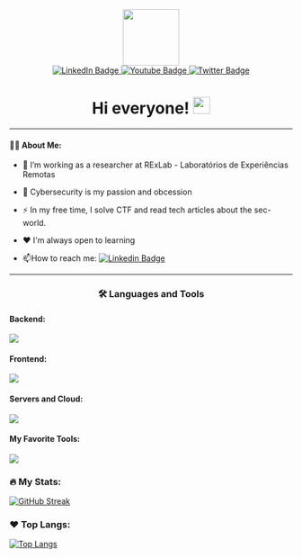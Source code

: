 
<div id="header" align="center">
  <img src="https://media.giphy.com/media/v1.Y2lkPTc5MGI3NjExZ2lxYXY2eHF1OHpvNmZrcXQ3N2E4eDR6OHV0andwNzFuYzB2MGJ6YSZlcD12MV9pbnRlcm5hbF9naWZfYnlfaWQmY3Q9Zw/R1MYZBEos2qyI/giphy.gif" width="100"/>
</div>

<div id="badges" align= "center">
  <a href="https://www.linkedin.com/in/derick-andrighetti/">
    <img src="https://img.shields.io/badge/LinkedIn-blue?style=for-the-badge&logo=linkedin&logoColor=white" alt="LinkedIn Badge"/>
  </a>
  <a href="mailto:derickcollege@gmail.com">
    <img src="https://img.shields.io/badge/Email-red?style=for-the-badge&logo=Gmail&logoColor=white" alt="Youtube Badge"/>
  </a>
  <a href="https://twitter.com/rideckszz">
    <img src="https://img.shields.io/badge/Twitter-blue?style=for-the-badge&logo=twitter&logoColor=white" alt="Twitter Badge"/>
  </a>
</div>
<div id="views" align="center">
  <a>
    <img src="https://komarev.com/ghpvc/?username=your-github-username&style=flat-square&color=blue" alt=""/>
    </a>
</div>

<h1 align="center">
  Hi everyone!
  <img src="https://media.giphy.com/media/hvRJCLFzcasrR4ia7z/giphy.gif" width="30px"/>
</h1>

---

#### :man_technologist: About Me:
- 🥼 I’m working as a researcher at RExLab - Laboratórios de Experiências Remotas

- :seedling: Cybersecurity is my passion and obcession

- :zap: In my free time, I solve CTF and read tech articles about the sec-world.

- :heart: I'm always open to learning

- :mailbox:How to reach me: [![Linkedin Badge](https://img.shields.io/badge/-kakbar-blue?style=flat&logo=Linkedin&logoColor=white)](https://www.linkedin.com/in/derick-andrighetti/)

---
<h3 align="center">
  🛠 Languages and Tools
</h3>

#### Backend:
![](https://icons.anoyi.com/?iconBgColor=4b5563&icons=python,java,c++,c,csharp,django,bash,arduino,lua,javascript)


#### Frontend:
![](https://icons.anoyi.com/?iconBgColor=4b5563&icons=html5,css3,react,typescript)

#### Servers and Cloud:
![](https://icons.anoyi.com/?iconBgColor=4b5563&icons=aws,azure,cloudflare,nginx)

#### My Favorite Tools:
![](https://icons.anoyi.com/?iconBgColor=4b5563&icons=figma,github,linux,docker,kubernetes,notion,raspberrypi,unity,vscode)

### :fire: My Stats:

[![GitHub Streak](https://github-readme-streak-stats.herokuapp.com?user=rideckszz&theme=midnight-purple&hide_border=true&date_format=j%20M%5B%20Y%5D&exclude_days=Sun%2CSat)](https://git.io/streak-stats)

### :heart: Top Langs:
[![Top Langs](https://github-readme-stats.vercel.app/api/top-langs/?username=your-github-username&layout=compact&theme=vision-friendly-dark)](https://github.com/anuraghazra/github-readme-stats)
